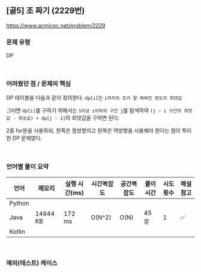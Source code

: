 ## [골5] 조 짜기 (2229번)

https://www.acmicpc.net/problem/2229

### 문제 유형

DP

<br>

### 어려웠던 점 / 문제의 핵심

DP 테이블을 다음과 같이 정의한다. `dp[i]`는 `i까지의 조가 잘 짜여진 정도의 최댓값`

그러면 `dp[i]`를 구하기 위해서는 `1이상 i이하의 구간 j`를 탐색하여 `(j ~ i 구간의 최댓값 - 최솟값) + dp[j - 1]`의 최댓값을 구하면 된다.

2중 for문을 사용하되, 한쪽은 정방향이고 한쪽은 역방향을 사용해야 한다는 점이 특이한 DP 문제였다.

<br>

### 언어별 풀이 요약

| 언어   | 메모리   | 실행 시간(ms) | 시간복잡도 | 공간복잡도 | 풀이 시간 | 시도 횟수 | 해설 참고          |
| ------ | -------- | ------------- | ---------- | ---------- | --------- | --------- | ------------------ |
| Python |          |               |            |            |           |           |                    |
| Java   | 14844 KB | 172 ms        | O(N^2)     | O(N)       | 45분      | 1         | :white_check_mark: |
| Kotlin |          |               |            |            |           |           |                    |

<br>

### 예외(테스트) 케이스

```
```

